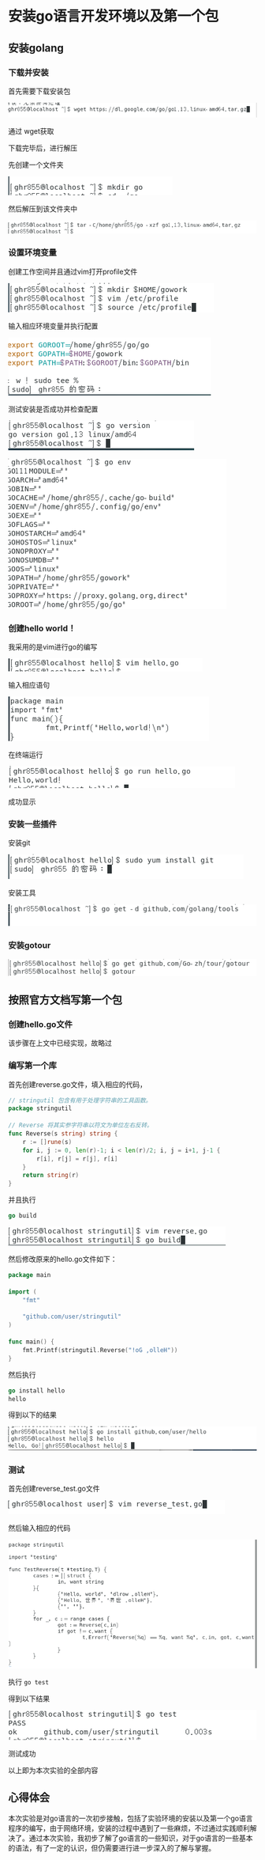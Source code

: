 # 安装go语言开发环境以及第一个包

## 安装golang

###  下载并安装

 首先需要下载安装包

 ![](/img/2.png)

 通过 wget获取

下载完毕后，进行解压

先创建一个文件夹

 ![](/img/3.png)

然后解压到该文件夹中

 ![](/img/5.png)

### 设置环境变量

创建工作空间并且通过vim打开profile文件

![](/img/7.png)

输入相应环境变量并执行配置

![](/img/6.png)

测试安装是否成功并检查配置

![](/img/8.png)

![](/img/9.png)

### 创建hello world！

我采用的是vim进行go的编写

![](/img/10.png)

输入相应语句

![](/img/11.png)

在终端运行

 ![](/img/12.png)

成功显示

### 安装一些插件

安装git

![](/img/13.png)

安装工具

![](/img/15.png)

### 安装gotour

![](/img/14.png)


## 按照官方文档写第一个包

### 创建hello.go文件

该步骤在上文中已经实现，故略过

### 编写第一个库

 首先创建reverse.go文件，填入相应的代码，
```go
// stringutil 包含有用于处理字符串的工具函数。
package stringutil

// Reverse 将其实参字符串以符文为单位左右反转。
func Reverse(s string) string {
	r := []rune(s)
	for i, j := 0, len(r)-1; i < len(r)/2; i, j = i+1, j-1 {
		r[i], r[j] = r[j], r[i]
	}
	return string(r)
}
```
 并且执行
 ```go
 go build
 ```

 ![](/img/16.5.png)

然后修改原来的hello.go文件如下：

```go
package main

import (
	"fmt"

	"github.com/user/stringutil"
)

func main() {
	fmt.Printf(stringutil.Reverse("!oG ,olleH"))
}
```

然后执行
```go
go install hello
hello
```

得到以下的结果

 ![](/img/16.52.png)

 ### 测试

  首先创建reverse_test.go文件

![](/img/16.png)

 然后输入相应的代码

 ![](/img/17.png)

  执行  ```go test```

  得到以下结果

  ![](/img/18.png)

  测试成功

  以上即为本次实验的全部内容

## 心得体会

 本次实验是对go语言的一次初步接触，包括了实验环境的安装以及第一个go语言程序的编写，由于网络环境，安装的过程中遇到了一些麻烦，不过通过实践顺利解决了。通过本次实验，我初步了解了go语言的一些知识，对于go语言的一些基本的语法，有了一定的认识，但仍需要进行进一步深入的了解与掌握。

